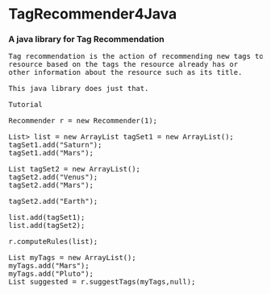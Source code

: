 <h1>TagRecommender4Java</h1>
<h3>A java library for Tag Recommendation</h3>

<pre>
Tag recommendation is the action of recommending new tags to be added to a
resource based on the tags the resource already has or
other information about the resource such as its title.

This java library does just that.

Tutorial

Recommender r = new Recommender(1); 

List<List<String>> list = new ArrayList<List<String();

List<String> tagSet1 = new ArrayList<String>();
tagSet1.add("Saturn");
tagSet1.add("Mars");

List<String> tagSet2 = new ArrayList<String>();
tagSet2.add("Venus");
tagSet2.add("Mars");

tagSet2.add("Earth");

list.add(tagSet1);
list.add(tagSet2);

r.computeRules(list);

List<String> myTags = new ArrayList<String>();
myTags.add("Mars");
myTags.add("Pluto");
List<Sting> suggested = r.suggestTags(myTags,null);

</pre>
